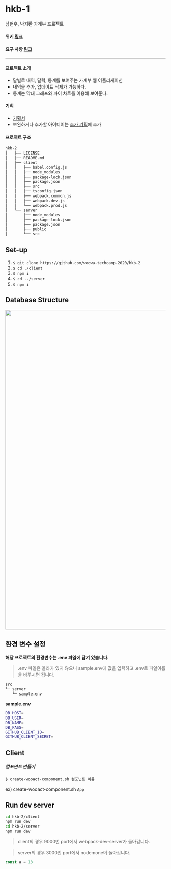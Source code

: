 # hkb-1
남현우, 박지환 가계부 프로젝트

#### 위키 [링크](https://github.com/woowa-techcamp-2020/hkb-2/wiki)
#### 요구 사항 [링크](https://lucas.codesquad.kr/%EC%9A%B0%EC%95%84%ED%95%9C%ED%85%8C%ED%81%AC%EC%BA%A0%ED%94%842020/course/%EC%9B%B9%ED%92%80%EC%8A%A4%ED%83%9D/WEEK-5-%EA%B0%80%EA%B3%84%EB%B6%80(1-2)/%EB%AF%B8%EC%85%98-%EA%B0%80%EA%B3%84%EB%B6%80%EC%84%9C%EB%B9%84%EC%8A%A4)
<hr>


#### 프로젝트 소개
- 달별로 내역, 달력, 통계를 보여주는 가계부 웹 어플리케이션
- 내역을 추가, 업데이트 삭제가 가능하다.
- 통계는 막대 그래프와 파이 차트를 이용해 보여준다.

#### 기획
- [기획서](https://docs.google.com/presentation/d/17QLlxQxgFxyvvV6uh8_7sD3SeXIu5bN986nm94uycX8/edit#slide=id.g8b5e1ec338_0_0)
- 보완하거나 추가할 아이디어는 [추가 기획](https://github.com/woowa-techcamp-2020/hkb-2/wiki/%F0%9F%91%8D-%EC%B6%94%EA%B0%80-%EA%B8%B0%ED%9A%8D)에 추가

#### 프로젝트 구조

```bash
hkb-2
│   ├── LICENSE
│   ├── README.md
│   ├── client
│   │   ├── babel.config.js
│   │   ├── node_modules
│   │   ├── package-lock.json
│   │   ├── package.json
│   │   ├── src
│   │   ├── tsconfig.json
│   │   ├── webpack.common.js
│   │   ├── webpack.dev.js
│   │   └── webpack.prod.js
│   └── server
│       ├── node_modules
│       ├── package-lock.json
│       ├── package.json
│       ├── public
│       └── src
```

## Set-up

1. `$ git clone https://github.com/woowa-techcamp-2020/hkb-2`
2. `$ cd ./client`
3. `$ npm i`
4. `$ cd ../server`
5. `$ npm i`

## Database Structure
<p align="center">
  <img src="./assets/images/database.png" width="1000" />
</p>

## 환경 변수 설정

**해당 프로젝트의 환경변수는 .env 파일에 담겨 있습니다.**

> .env 파일은 올라가 있지 않으니 sample.env에 값을 입력하고 .env로 파일이름을 바꾸시면 됩니다. 
```bash
src
└─ server
   └─ sample.env
```

**sample.env**
```bash
DB_HOST=
DB_USER=
DB_NAME=
DB_PASS=
GITHUB_CLIENT_ID=
GITHUB_CLIENT_SECRET=
```

## Client

##### 컴포넌트 만들기
```bash
$ create-wooact-component.sh 컴포넌트 이름
```

ex) create-wooact-component.sh `App`

## Run dev server

```bash
cd hkb-2/client
npm run dev
cd hkb-2/server
npm run dev
```
> client의 경우 9000번 port에서 webpack-dev-server가 돌아갑니다.  

> server의 경우 3000번 port에서 nodemone이 돌아갑니다.

```js
const a = 13
``` 

## 




